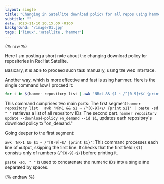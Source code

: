 ```yaml
---
layout: single
title: "Changing in Satellite download policy for all repos using hammer"
subtitle: ""
date: 2023-11-10 18:15:00 +0100
background: '/image/01.jpg'
tags: ['linux','satellite','hammer']
---
```


{% raw %}


Here I am posting a short note about the changing download policy for repositories in RedHat Satellite. 

Basically, it is able to proceed such task manually, using the web interface. 

Another way, which is more effective and fast is using hammer. Here is the single command how I proceed it:

````bash
for i in $(hammer repository list | awk 'NR>1 && $1 ~ /^[0-9]+$/ {print $1}' | paste -sd " ") ; do hammer repository update --download-policy on_demand --id $i ; done ;
````

This command comprises two main parts: The first segment ``hammer repository list | awk 'NR>1 && $1 ~ /^[0-9]+$/ {print $1}' | paste -sd " "`` retrieves a list of all repository IDs. The second part, ``hammer repository update --download-policy on_demand --id $i``, updates each repository's download policy to "on_demand."

Going deeper to the first segment: 

``awk 'NR>1 && $1 ~ /^[0-9]+$/ {print $1}'``: This command processes each line of output, skipping the first line. It checks that the first field ``($1)`` consists only of numbers (``/^[0-9]+$/``) before printing it.

``paste -sd, " "`` is used to concatenate the numeric IDs into a single line separated by spaces.

{% endraw %}